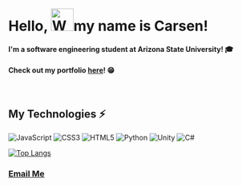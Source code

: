 # Hello, <img src="https://raw.githubusercontent.com/nixin72/nixin72/master/wave.gif" alt="Waving hand animated gif" height="45" width="45" />my name is Carsen!  
#### I'm a software engineering student at Arizona State University! :mortar_board:
#### Check out my portfolio [here](https://asterinocarsen.github.io/portfolio/)! :grin:
<br>

## My Technologies :zap:

![JavaScript](https://img.shields.io/badge/javascript-%23323330.svg?style=for-the-badge&logo=javascript&logoColor=%23F7DF1E)
![CSS3](https://img.shields.io/badge/css3-%231572B6.svg?style=for-the-badge&logo=css3&logoColor=white)
![HTML5](https://img.shields.io/badge/html5-%23E34F26.svg?style=for-the-badge&logo=html5&logoColor=white)
![Python](https://img.shields.io/badge/python-3670A0?style=for-the-badge&logo=python&logoColor=ffdd54)
![Unity](https://img.shields.io/badge/unity-%23000000.svg?style=for-the-badge&logo=unity&logoColor=white)
![C#](https://img.shields.io/badge/c%23-%23239120.svg?style=for-the-badge&logo=c-sharp&logoColor=white)

[![Top Langs](https://github-readme-stats.vercel.app/api/top-langs/?username=AsterinoCarsen&layout=compact)](https://github.com/anuraghazra/github-readme-stats)

### [Email Me](mailto:carse.astro@gmail.com?subject=[GitHub]%20Source%20Han%20Sans)
